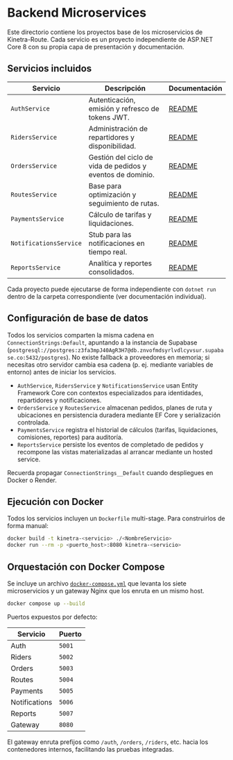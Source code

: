 # Backend Microservices

Este directorio contiene los proyectos base de los microservicios de Kinetra-Route. Cada servicio es un proyecto independiente de ASP.NET Core 8 con su propia capa de presentación y documentación.

## Servicios incluidos

| Servicio | Descripción | Documentación |
| --- | --- | --- |
| `AuthService` | Autenticación, emisión y refresco de tokens JWT. | [README](./AuthService/README.md) |
| `RidersService` | Administración de repartidores y disponibilidad. | [README](./RidersService/README.md) |
| `OrdersService` | Gestión del ciclo de vida de pedidos y eventos de dominio. | [README](./OrdersService/README.md) |
| `RoutesService` | Base para optimización y seguimiento de rutas. | [README](./RoutesService/README.md) |
| `PaymentsService` | Cálculo de tarifas y liquidaciones. | [README](./PaymentsService/README.md) |
| `NotificationsService` | Stub para las notificaciones en tiempo real. | [README](./NotificationsService/README.md) |
| `ReportsService` | Analítica y reportes consolidados. | [README](./ReportsService/README.md) |

Cada proyecto puede ejecutarse de forma independiente con `dotnet run` dentro de la carpeta correspondiente (ver documentación individual).

## Configuración de base de datos

Todos los servicios comparten la misma cadena en `ConnectionStrings:Default`, apuntando a la instancia de Supabase (`postgresql://postgres:z3fa3mpJ40AgR3H7@db.znvofmdsyrlvdlcyvsur.supabase.co:5432/postgres`). No existe fallback a proveedores en memoria; si necesitas otro servidor cambia esa cadena (p. ej. mediante variables de entorno) antes de iniciar los servicios.

- `AuthService`, `RidersService` y `NotificationsService` usan Entity Framework Core con contextos especializados para identidades, repartidores y notificaciones.
- `OrdersService` y `RoutesService` almacenan pedidos, planes de ruta y ubicaciones en persistencia duradera mediante EF Core y serialización controlada.
- `PaymentsService` registra el historial de cálculos (tarifas, liquidaciones, comisiones, reportes) para auditoría.
- `ReportsService` persiste los eventos de completado de pedidos y recompone las vistas materializadas al arrancar mediante un hosted service.

Recuerda propagar `ConnectionStrings__Default` cuando despliegues en Docker o Render.

## Ejecución con Docker

Todos los servicios incluyen un `Dockerfile` multi-stage. Para construirlos de forma manual:

```bash
docker build -t kinetra-<servicio> ./<NombreServicio>
docker run --rm -p <puerto_host>:8080 kinetra-<servicio>
```

## Orquestación con Docker Compose

Se incluye un archivo [`docker-compose.yml`](./docker-compose.yml) que levanta los siete microservicios y un gateway Nginx que los enruta en un mismo host.

```bash
docker compose up --build
```

Puertos expuestos por defecto:

| Servicio | Puerto |
| --- | --- |
| Auth | `5001` |
| Riders | `5002` |
| Orders | `5003` |
| Routes | `5004` |
| Payments | `5005` |
| Notifications | `5006` |
| Reports | `5007` |
| Gateway | `8080` |

El gateway enruta prefijos como `/auth`, `/orders`, `/riders`, etc. hacia los contenedores internos, facilitando las pruebas integradas.
